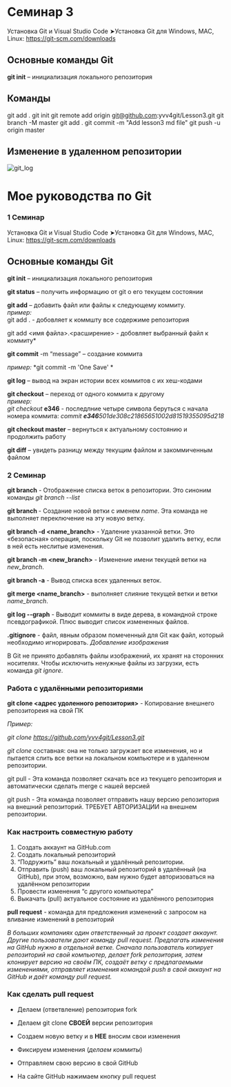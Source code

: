 # Семинар 3

Установка Git и Visual Studio Code
➤Установка Git для Windows, MAC, Linux: https://git-scm.com/downloads
## Основные команды Git ##

**git init** – инициализация локального репозитория

## Команды
git add .
git init
git remote add origin git@github.com:yvv4git/Lesson3.git
git branch -M master
git add .
git commit -m "Add lesson3 md file"
git push -u origin master

## Изменение в удаленном репозитории
![git_log](git_lable.png)
# Мое руководства по Git #
### 1 Семинар ###

Установка Git и Visual Studio Code
➤Установка Git для Windows, MAC, Linux: https://git-scm.com/downloads
## Основные команды Git ##

**git init** – инициализация локального репозитория

**git status** – получить информацию от git о его текущем состоянии

**git add** – добавить файл или файлы к следующему коммиту.\
*пример:*\
git add . - добовляет к коммшту все содержиме репозитория

git add \<имя файла>.\<расширение> - добовляет выбранный файл к коммиту*


**git commit** -m “message” – создание коммита

*пример:*
*git commit -m 'One Save' *

**git log** – вывод на экран истории всех коммитов с их хеш-кодами

**git checkout** – переход от одного коммита к другому\
*пример:*\
 *git checkout* **e346** - последлние четыре символа беруться с начала номера коммита: *commit **e346**501de308c21865651002d81519355095d218*

**git checkout master** – вернуться к актуальному состоянию и продолжить работу

**git diff** – увидеть разницу между текущим файлом и закоммиченным файлом


### 2 Семинар ###

**git branch** - Отображение списка веток в репозитории. Это синоним команды *git branch --list*

**git branch <name>** - Создание новой ветки с именем *name*. Эта команда не выполняет переключение на эту новую ветку.

**git branch -d <name_branch>** - Удаление указанной ветки. Это «безопасная» операция, поскольку Git не позволит удалить ветку, если в ней есть неслитые изменения.

**git branch -m <new_branch>** - Изменение имени текущей ветки на *new_branch*.

**git branch -a** - Вывод списка всех удаленных веток.

**git merge <name_branch>** - выполняет слияние текущей ветки и ветки *name_branch*.

**git log --graph** - Выводит коммиты в виде дерева, в командной строке псевдографикой. Плюс выводит список измененных файлов.

**.gitignore** - файл, явным образом помеченный для Git как файл, который необходимо игнорировать.
*Добавление изображения*

В Git не принято добавлять файлы
изображений, их хранят на сторонних
носителях. Чтобы исключить ненужные файлы
из загрузки, есть команда _git ignore_.

### Работа с удалёнными репозиториями ###

**git clone <адрес удоленного репозитория>** - Копирование внешнего репозитореия на свой ПК

*Пример:*

*git clone https://github.com/yvv4git/Lesson3.git*

*git clone* составная: она не только
загружает все изменения, но и пытается слить все ветки на локальном компьютере и в удаленном репозитории.

git pull - Эта команда позволяет скачать все из текущего репозитория и автоматически сделать merge с нашей версией

git push - Эта команда позволяет отправить нашу версию репозитория на внешний репозиторий. ТРЕБУЕТ АВТОРИЗАЦИИ на внешнем репозитории.

### Как настроить совместную работу ###


1. Создать аккаунт на GitHub.com
2. Создать локальный репозиторий
3. “Подружить” ваш локальный и удалённый репозитории.
4. Отправить (push) ваш локальный репозиторий в удалённый (на GitHub), при этом, возможно, вам нужно будет авторизоваться на удалённом репозитории
5. Провести изменения “с другого компьютера”
6. Выкачать (pull) актуальное состояние из удалённого репозитория


**pull request** - команда для предложения изменений c запросом на вливание изменений в репозиторий

*В больших компаниях один ответственный за проект создает аккаунт. Другие пользователи дают
команду pull request. Предлагать изменения на GitHub нужно в отдельной ветке. Сначала
пользователь копирует репозиторий на свой компьютер, делает fork репозитория, затем
клонирует версию на своём ПК, создаёт ветку с предлагаемыми изменениями, отправляет
изменения командой push в свой аккаунт на GitHub и даёт команду pull request.*

### Как сделать pull request ###

+ Делаем   (ответвление) репозитория fork

+ Делаем git clone **СВОЕЙ** версии репозитория

+ Создаем новую ветку и в **НЕЕ** вносим свои изменения

+ Фиксируем изменения (*делаем коммиты*)

+ Отправляем свою версию в свой GitHub

+ На сайте GitHub нажимаем кнопку pull request
